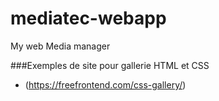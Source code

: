 # mediatec-webapp
My web Media manager

###Exemples de site pour gallerie HTML et CSS
- (https://freefrontend.com/css-gallery/)